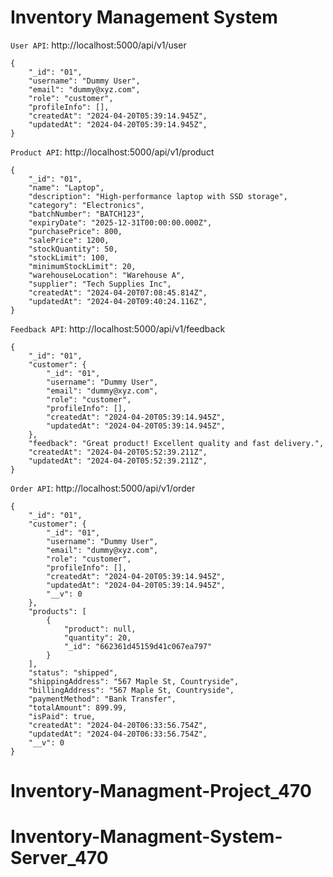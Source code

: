 # Inventory Management System

`User API`: http://localhost:5000/api/v1/user

```
{
    "_id": "01",
    "username": "Dummy User",
    "email": "dummy@xyz.com",
    "role": "customer",
    "profileInfo": [],
    "createdAt": "2024-04-20T05:39:14.945Z",
    "updatedAt": "2024-04-20T05:39:14.945Z",
}
```

`Product API`: http://localhost:5000/api/v1/product

```
{
    "_id": "01",
    "name": "Laptop",
    "description": "High-performance laptop with SSD storage",
    "category": "Electronics",
    "batchNumber": "BATCH123",
    "expiryDate": "2025-12-31T00:00:00.000Z",
    "purchasePrice": 800,
    "salePrice": 1200,
    "stockQuantity": 50,
    "stockLimit": 100,
    "minimumStockLimit": 20,
    "warehouseLocation": "Warehouse A",
    "supplier": "Tech Supplies Inc",
    "createdAt": "2024-04-20T07:08:45.814Z",
    "updatedAt": "2024-04-20T09:40:24.116Z",
}
```

`Feedback API`: http://localhost:5000/api/v1/feedback

```
{
    "_id": "01",
    "customer": {
        "_id": "01",
        "username": "Dummy User",
        "email": "dummy@xyz.com",
        "role": "customer",
        "profileInfo": [],
        "createdAt": "2024-04-20T05:39:14.945Z",
        "updatedAt": "2024-04-20T05:39:14.945Z",
    },
    "feedback": "Great product! Excellent quality and fast delivery.",
    "createdAt": "2024-04-20T05:52:39.211Z",
    "updatedAt": "2024-04-20T05:52:39.211Z",
}
```

`Order API`: http://localhost:5000/api/v1/order

```
{
    "_id": "01",
    "customer": {
        "_id": "01",
        "username": "Dummy User",
        "email": "dummy@xyz.com",
        "role": "customer",
        "profileInfo": [],
        "createdAt": "2024-04-20T05:39:14.945Z",
        "updatedAt": "2024-04-20T05:39:14.945Z",
        "__v": 0
    },
    "products": [
        {
            "product": null,
            "quantity": 20,
            "_id": "662361d45159d41c067ea797"
        }
    ],
    "status": "shipped",
    "shippingAddress": "567 Maple St, Countryside",
    "billingAddress": "567 Maple St, Countryside",
    "paymentMethod": "Bank Transfer",
    "totalAmount": 899.99,
    "isPaid": true,
    "createdAt": "2024-04-20T06:33:56.754Z",
    "updatedAt": "2024-04-20T06:33:56.754Z",
    "__v": 0
}
```
# Inventory-Managment-Project_470
# Inventory-Managment-System-Server_470
